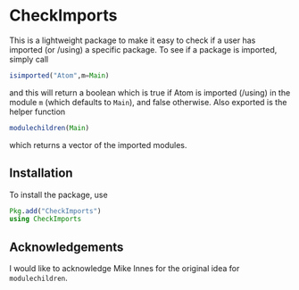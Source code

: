 # CheckImports

This is a lightweight package to make it easy to check if a user has imported
(or /using) a specific package. To see if a package is imported, simply call

```julia
isimported("Atom",m=Main)
```

and this will return a boolean which is true if Atom is imported (/using) in the
module `m` (which defaults to `Main`), and false otherwise. Also exported is the
helper function

```julia
modulechildren(Main)
```

which returns a vector of the imported modules.

## Installation

To install the package, use

```julia
Pkg.add("CheckImports")
using CheckImports
```

## Acknowledgements

I would like to acknowledge Mike Innes for the original idea for `modulechildren`.
